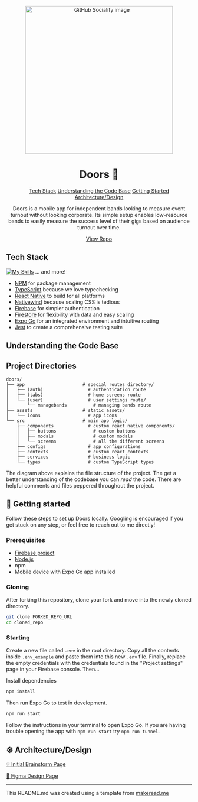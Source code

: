 <p align="center">

<img src="https://socialify.git.ci/aleguy02/Doors/image?description=1&font=Inter&issues=1&name=1&owner=1&pattern=Formal+Invitation&stargazers=1&theme=Dark" alt="GitHub Socialify image" width="400px">
</p>

<h1 align="center" style="font-weight: bold;">Doors 🚪</h1>

<p align="center">
<a href="#technologies">Tech Stack</a>
<a href="#understanding">Understanding the Code Base</a>
<a href="#started">Getting Started</a>
<a href="#design">Architecture/Design</a>

</p>

<p align="center">Doors is a mobile app for independent bands looking to measure event turnout without looking corporate. Its simple setup enables low-resource bands to easily measure the success level of their gigs based on audience turnout over time.</p>

<p align="center">
<a href="https://github.com/aleguy02/Doors">View Repo</a>
</p>

<h2 id="technologies">Tech Stack</h2>

[![My Skills](https://skillicons.dev/icons?i=npm,react,ts,tailwind,firebase,babel,jest)](https://skillicons.dev) ... and more!

- [NPM](https://www.npmjs.com/) for package management
- [TypeScript](https://www.typescriptlang.org/) because we love typechecking
- [React Native](https://reactnative.dev/) to build for all platforms
- [Nativewind](https://www.nativewind.dev/) because scaling CSS is tedious
- [Firebase](https://firebase.google.com/) for simpler authentication
- [Firestore](https://firebase.google.com/docs/firestore) for flexibility with data and easy scaling
- [Expo Go](https://expo.dev/) for an integrated environment and intuitive routing
- [Jest](https://jestjs.io/) to create a comprehensive testing suite

<h2 id="understanding">Understanding the Code Base</h2>

## Project Directories
```
doors/
├── app                      # special routes directory/
│   ├── (auth)                 # authentication route
│   ├── (tabs)                 # home screens route
│   └── (user)                 # user settings route/
│       └── managebands          # managing bands route
├── assets                   # static assets/
│   └── icons                  # app icons
└── src                      # main app logic/
    ├── components             # custom react native components/
    │   ├── buttons              # custom buttons
    │   ├── modals               # custom modals
    │   └── screens              # all the different screens
    ├── configs                # app configurations
    ├── contexts               # custom react contexts
    ├── services               # business logic
    └── types                  # custom TypeScript types
```
The diagram above explains the file structure of the project. The get a better understanding of the codebase you can *read* the code. There are helpful comments and files peppered throughout the project.

<h2 id="started">🚀 Getting started</h2>

Follow these steps to set up Doors locally. Googling is encouraged if you get stuck on any step, or feel free to reach out to me directly!

<h3>Prerequisites</h3>

- [Firebase project](https://firebase.google.com/docs/web/setup)
- [Node.js](https://nodejs.org/en)
- npm
- Mobile device with Expo Go app installed

<h3>Cloning</h3>

After forking this repository, clone your fork and move into the newly cloned directory.

```bash
git clone FORKED_REPO_URL
cd cloned_repo
```

<h3>Starting</h3>

Create a new file called `.env` in the root directory. Copy all the contents inside `.env_example` and paste them into this new `.env` file. Finally, replace the empty credentials with the credentials found in the "Project settings" page in your Firebase console. Then...

Install dependencies

```bash
npm install
```

Then run Expo Go to test in development.

```bash
npm run start
```

Follow the instructions in your terminal to open Expo Go. If you are having trouble opening the app with `npm run start` try `npm run tunnel`.

<h2 id="design">⚙️ Architecture/Design</h2>

[💡 Initial Brainstorm Page](https://whimsical.com/doors-flowmap-TSBHo3gc9ncG6JTnWDJgof)

[🎨 Figma Design Page](https://www.figma.com/design/lL30PUc2XTRDPm9haVRBJr/Doors?node-id=1-2&t=fAuTF0iYxjdsObCB-1)

---

This README.md was created using a template from [makeread.me](https://github.com/ShaanCoding/makeread.me)

